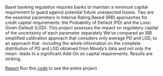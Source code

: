 Basel banking regulation requires banks to maintain a minimum capital requirement to guard against potential future unexpected losses.
Two are the essential parameters in Internal Rating Based (IRB) approaches for credit capital requirements: the Probability of Default (PD) 
and the Loss-Given-Default (LGD). This project assesses the impact on regulatory capital of the uncertainty of each parameter separately
We’ve compared an IRB simplified calibration approach that considers only average PD and LGD, to an approach that -including the whole information
on the complete distribution of PD and LGD obtained from Moody’s data and not only the mean- leads to a significant Add-On on capital requirements.
Results are striking.

[Report](https://github.com/MatteoCallini/FE/blob/main/Model%20risk%20on%20Regulatory%20Capital/Project1b_Report.pdf)
Run this [code](https://github.com/MatteoCallini/FE/blob/main/Model%20risk%20on%20Regulatory%20Capital/Project1b_Report.pdf) to see the entire project 
